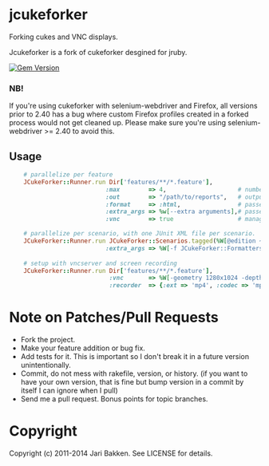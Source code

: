 # jcukeforker

Forking cukes and VNC displays.

Jcukeforker is a fork of cukeforker desgined for jruby.

[![Gem Version](https://badge.fury.io/rb/jcukeforker.svg)](http://badge.fury.io/rb/jcukeforker)

### NB!

If you're using cukeforker with selenium-webdriver and Firefox, all versions prior to 2.40 has a bug where custom
Firefox profiles created in a forked process would not get cleaned up. Please make sure you're using selenium-webdriver >= 2.40
to avoid this.

## Usage


```ruby
    # parallelize per feature
    JCukeForker::Runner.run Dir['features/**/*.feature'],
                           :max        => 4,                    # number of workers
                           :out        => "/path/to/reports",   # output path
                           :format     => :html,                # passed to `cucumber --format`,
                           :extra_args => %w[--extra arguments],# passed to cucumber,
                           :vnc        => true                  # manage a pool of VNC displays, assign one per worker.

    # parallelize per scenario, with one JUnit XML file per scenario.
    JCukeForker::Runner.run JCukeForker::Scenarios.tagged(%W[@edition ~@wip])
                           :extra_args => %W[-f JCukeForker::Formatters::JunitScenarioFormatter --out results/junit]
    
    # setup with vncserver and screen recording
    JCukeForker::Runner.run Dir['features/**/*.feature'],
                            :vnc       => %W[-geometry 1280x1024 -depth 24 -dpi 96]
                            :recorder  => {:ext => 'mp4', :codec => 'mpeg4', :frame_size => '1280x1024', :frame_rate => '5'}
```

Note on Patches/Pull Requests
=============================

* Fork the project.
* Make your feature addition or bug fix.
* Add tests for it. This is important so I don't break it in a
  future version unintentionally.
* Commit, do not mess with rakefile, version, or history.
  (if you want to have your own version, that is fine but bump version in a commit by itself I can ignore when I pull)
* Send me a pull request. Bonus points for topic branches.

Copyright
=========

Copyright (c) 2011-2014 Jari Bakken. See LICENSE for details.

